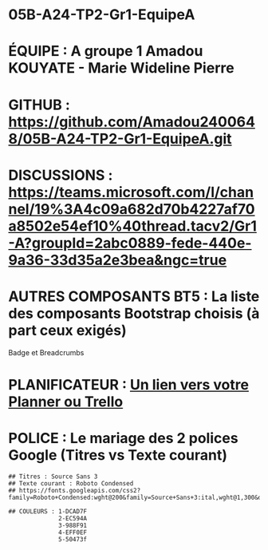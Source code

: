 # 05B-A24-TP2-Gr1-EquipeA
# ÉQUIPE : A groupe 1  Amadou KOUYATE - Marie Wideline Pierre

# GITHUB : https://github.com/Amadou2400648/05B-A24-TP2-Gr1-EquipeA.git

# DISCUSSIONS : https://teams.microsoft.com/l/channel/19%3A4c09a682d70b4227af70a8502e54ef10%40thread.tacv2/Gr1-A?groupId=2abc0889-fede-440e-9a36-33d35a2e3bea&ngc=true

# AUTRES COMPOSANTS BT5 : La liste des composants Bootstrap choisis (à part ceux exigés)
Badge et Breadcrumbs

# PLANIFICATEUR : [Un lien vers votre Planner ou Trello](https://planner.cloud.microsoft/edu.cegepgarneau.ca/en-US/Home/Planner/#/plantaskboard?groupId=25a1b888-c867-4cbb-9554-33a751104c34&planId=rPDXIogE8UGafLL4iIpU22QAGyJE)

# POLICE : Le mariage des 2 polices Google (Titres vs Texte courant)
    ## Titres : Source Sans 3
    ## Texte courant : Roboto Condensed 
    ## https://fonts.googleapis.com/css2?family=Roboto+Condensed:wght@200&family=Source+Sans+3:ital,wght@1,300&display=swap
    
    ## COULEURS : 1-DCAD7F
                  2-EC594A
                  3-988F91
                  4-EFF0EF
                  5-50473f
